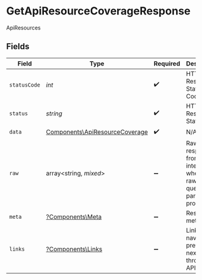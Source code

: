 # GetApiResourceCoverageResponse

ApiResources


## Fields

| Field                                                                            | Type                                                                             | Required                                                                         | Description                                                                      | Example                                                                          |
| -------------------------------------------------------------------------------- | -------------------------------------------------------------------------------- | -------------------------------------------------------------------------------- | -------------------------------------------------------------------------------- | -------------------------------------------------------------------------------- |
| `statusCode`                                                                     | *int*                                                                            | :heavy_check_mark:                                                               | HTTP Response Status Code                                                        | 200                                                                              |
| `status`                                                                         | *string*                                                                         | :heavy_check_mark:                                                               | HTTP Response Status                                                             | OK                                                                               |
| `data`                                                                           | [Components\ApiResourceCoverage](../../Models/Components/ApiResourceCoverage.md) | :heavy_check_mark:                                                               | N/A                                                                              |                                                                                  |
| `raw`                                                                            | array<string, *mixed*>                                                           | :heavy_minus_sign:                                                               | Raw response from the integration when raw=true query param is provided          |                                                                                  |
| `meta`                                                                           | [?Components\Meta](../../Models/Components/Meta.md)                              | :heavy_minus_sign:                                                               | Response metadata                                                                |                                                                                  |
| `links`                                                                          | [?Components\Links](../../Models/Components/Links.md)                            | :heavy_minus_sign:                                                               | Links to navigate to previous or next pages through the API                      |                                                                                  |